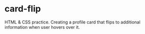 # card-flip
HTML &amp; CSS practice. Creating a profile card that flips to additional information when user hovers over it.
